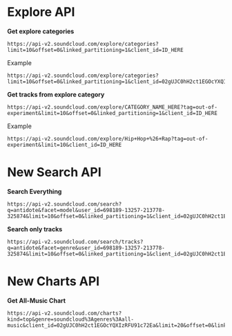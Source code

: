 # Explore API

**Get explore categories**

```
https://api-v2.soundcloud.com/explore/categories?limit=10&offset=0&linked_partitioning=1&client_id=ID_HERE
```

Example
```
https://api-v2.soundcloud.com/explore/categories?limit=10&offset=0&linked_partitioning=1&client_id=02gUJC0hH2ct1EGOcYXQIzRFU91c72Ea&app_version=d8c55ad
```

**Get tracks from explore category**
```
https://api-v2.soundcloud.com/explore/CATEGORY_NAME_HERE?tag=out-of-experiment&limit=10&offset=0&linked_partitioning=1&client_id=ID_HERE
```

Example
```
https://api-v2.soundcloud.com/explore/Hip+Hop+%26+Rap?tag=out-of-experiment&limit=10&client_id=ID_HERE
```

# New Search API

**Search Everything**
```
https://api-v2.soundcloud.com/search?q=antidote&facet=model&user_id=698189-13257-213778-325874&limit=10&offset=0&linked_partitioning=1&client_id=02gUJC0hH2ct1EGOcYXQIzRFU91c72Ea&app_version=d8c55ad
```

**Search only tracks**
```
https://api-v2.soundcloud.com/search/tracks?q=antidote&facet=genre&user_id=698189-13257-213778-325874&limit=10&offset=0&linked_partitioning=1&client_id=02gUJC0hH2ct1EGOcYXQIzRFU91c72Ea&app_version=d8c55ad
```

# New Charts API

**Get All-Music Chart**
```
https://api-v2.soundcloud.com/charts?kind=top&genre=soundcloud%3Agenres%3Aall-music&client_id=02gUJC0hH2ct1EGOcYQXIzRFU91c72Ea&limit=20&offset=0&linked_partitioning=1&app_version=1461312517
```